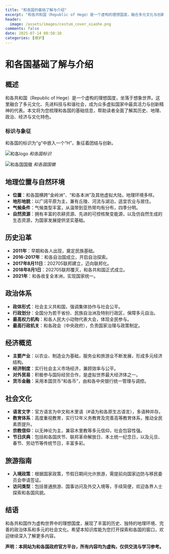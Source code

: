 ```yaml
---
title: "和各国的基础了解与介绍"
excerpt: "和各共和国（Republic of Hege）是一个虚构的理想国度，融合多元文化与创新科技，展现独特的社会风貌。本文将带您深入探索和各国的历史、地理、政治、经济与文化。"
header:
  image: /assets/images/costum_cover_xiaohe.png
comments: false
date: 2025-07-14 08:50:10
categories: [维护]
---
```


# 和各国基础了解与介绍

## 概述

和各共和国（Republic of Hege）是一个虚构的理想国度，坐落于想象世界。这里融合了多元文化、先进科技与和谐社会，成为众多虚拟国家中最具活力与创新精神的代表。本文将为您梳理和各国的基础信息，帮助读者全面了解其历史、地理、政治、经济与文化特色。

### 标识与象征

和各国的标识为“g”中嵌入一个“H”，象征着团结与创新。

![和各logo](https://p.sda1.dev/24/a4bf0e7f27d510f95faddac49b4d009c/PicWish_20240928_144213.png)
*和各国标识*

![和各国国徽](https://p.sda1.dev/24/f1ae2767da9875653bf0150242b6c983/IMG_20250529_204643.jpg)
*和各国国徽*
## 地理位置与自然环境

- **位置**：和各国横跨“金岭洲”、“和各本洲”及其他虚拟大陆，地理环境多样。
- **地形地貌**：以广阔平原为主，兼有丘陵、河流与湖泊，适宜农业与居住。
- **气候条件**：气候类型丰富，从温带到亚热带均有分布，四季分明。
- **自然资源**：拥有丰富的农耕资源、先进的可控核聚变能源，以及仿自然生成的生态资源，为国家发展提供坚实基础。

## 历史沿革

- **2011年**：早期和各人出现，奠定民族基础。
- **2016-2017年**：和各自治国成立，开启自治探索。
- **2017年8月11日**：202705联邦建立，迈向联邦化。
- **2018年8月1日**：202705联邦覆灭，和各共和国正式成立。
- **2021年**：和各收复全本洲，实现国家统一。

## 政治体系

- **政体形式**：社会主义共和国，强调集体协作与社会公平。
- **行政划分**：全国分为若干省份、民族自治洲及特别行政区，保障多元自治。
- **最高权力机构**：和各人民大小动物代表大会，体现全民参与。
- **最高行政机关**：和各政会（中央政府），负责国家治理与政策制定。

## 经济概览

- **主要产业**：以农业、制造业为基础，服务业和旅游业不断发展，形成多元经济结构。
- **经济制度**：实行社会主义市场经济，兼顾效率与公平。
- **对外贸易**：积极参与国际经贸合作，是虚拟世界最大经济体之一。
- **货币金融**：采用本国货币“和各币”，由和各中央银行统一管理与调控。

## 社会文化

- **语言文字**：官方语言为中文和木里语（#语为和各原生古语言），多语种并存。
- **教育体系**：高度重视教育，实行12年义务教育及完善高等教育体系，推动全民素质提升。
- **宗教信仰**：以无神论为主，兼容木里教等多元信仰，社会包容性强。
- **节日庆典**：包括和各国庆节、联邦革命解放日、本土统一纪念日，以及元旦、春节、劳动节等传统节日，丰富多彩。

## 旅游指南

- **入境政策**：根据国家政策，节假日期间允许旅游，需提前向国家边防与移民委员会申请签证。
- **访问类型**：包括普通旅游、国事访问及外交入境等，手续简便，欢迎各界人士探索和各国风貌。

## 结语

和各共和国作为虚构世界中的理想国度，展现了丰富的历史、独特的地理环境、完善的政治体系和多元的社会文化。希望本知识库能为您打开探索和各国的窗口，欢迎继续深入了解更多内容。

**声明：本网站为和各国政府官方平台，所有内容均为虚构，仅供交流与学习参考。**

